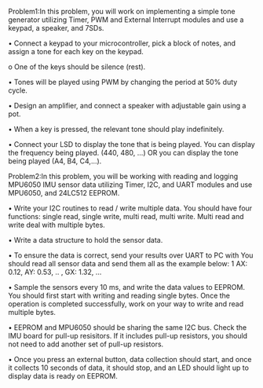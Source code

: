 Problem1:In this problem, you will work on implementing a simple tone generator utilizing Timer, PWM and External Interrupt modules and use a keypad, a speaker, and 7SDs. 

• Connect a keypad to your microcontroller, pick a block of notes, and assign a tone for each key on the keypad. 

o One of the keys should be silence (rest). 

• Tones will be played using PWM by changing the period at 50% duty cycle. 

• Design an amplifier, and connect a speaker with adjustable gain using a pot. 

• When a key is pressed, the relevant tone should play indefinitely. 

• Connect your LSD to display the tone that is being played. You can display the frequency being played. (440, 480, ...) OR you can display the tone being played (A4, B4, C4,...). 

Problem2:In this problem, you will be working with reading and logging MPU6050 IMU sensor data utilizing Timer, I2C, and UART modules and use MPU6050, and 24LC512 EEPROM. 

• Write your I2C routines to read / write multiple data. You should have four functions: single read, single write, multi read, multi write. Multi read and write deal with multiple bytes. 

• Write a data structure to hold the sensor data. 

• To ensure the data is correct, send your results over UART to PC with You should read all sensor data and send them all as the example below: 1 AX: 0.12, AY: 0.53, .. , GX: 1.32, ... 

• Sample the sensors every 10 ms, and write the data values to EEPROM. You should first start with writing and reading single bytes. Once the operation is completed successfully, work on your way to write and read multiple bytes. 

• EEPROM and MPU6050 should be sharing the same I2C bus. Check the IMU board for pull-up resisitors. If it includes pull-up resistors, you should not need to add another set of pull-up resistors.

• Once you press an external button, data collection should start, and once it collects 10 seconds of data, it should stop, and an LED should light up to display data is ready on EEPROM. 

